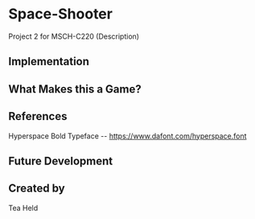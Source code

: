 # Space-Shooter
Project 2 for MSCH-C220
(Description)

## Implementation

## What Makes this a Game?

## References
Hyperspace Bold Typeface -- https://www.dafont.com/hyperspace.font

## Future Development

## Created by
Tea Held
